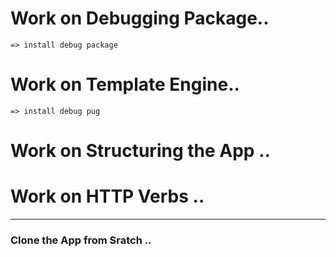 # Work on Debugging Package..

    => install debug package

# Work on Template Engine..

    => install debug pug

# Work on Structuring the App ..

# Work on HTTP Verbs ..

---

### Clone the App from Sratch ..
